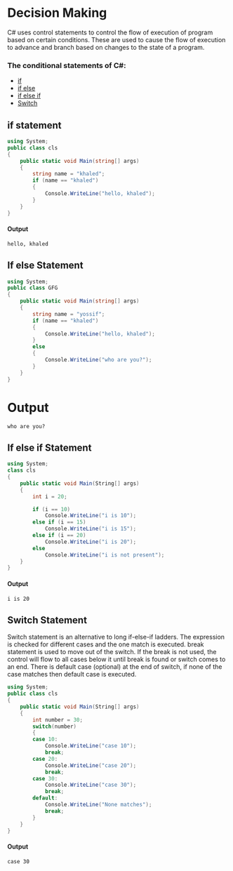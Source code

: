 # Decision Making

C# uses control statements to control the flow of execution of program based on certain conditions. These are used to cause the flow of execution to advance and branch based on changes to the state of a program.
### The conditional statements of C#: 
- [if](#if-statement)
- [if else](#If-else-Statement)
- [if else if](#if-else-if-statement)
- [Switch](#switch-statement)

## if statement
```csharp
using System;
public class cls 
{
	public static void Main(string[] args)
	{
		string name = "khaled";
		if (name == "khaled") 
        {
			Console.WriteLine("hello, khaled");
		}
	}
}
```
#### Output
```
hello, khaled
```
## If else Statement 
```csharp
using System;
public class GFG 
{
	public static void Main(string[] args)
	{
		string name = "yossif";
		if (name == "khaled") 
        {
			Console.WriteLine("hello, khaled");
		}
		else 
        {
			Console.WriteLine("who are you?");
		}
	}
}
```
# Output
```
who are you?
```
## If else if Statement 
```csharp
using System;
class cls 
{
	public static void Main(String[] args)
	{
		int i = 20;

		if (i == 10)
			Console.WriteLine("i is 10");
		else if (i == 15)
			Console.WriteLine("i is 15");
		else if (i == 20)
			Console.WriteLine("i is 20");
		else
			Console.WriteLine("i is not present");
	}
}
```
#### Output
```
i is 20
```

## Switch Statement 
Switch statement is an alternative to long if-else-if ladders. The expression is checked for different cases and the one match is executed. break statement is used to move out of the switch. If the break is not used, the control will flow to all cases below it until break is found or switch comes to an end. There is default case (optional) at the end of switch, if none of the case matches then default case is executed.
```csharp
using System;
public class cls 
{
	public static void Main(String[] args)
	{
		int number = 30;
		switch(number)
		{
		case 10: 
            Console.WriteLine("case 10");
			break;
		case 20: 
            Console.WriteLine("case 20");
			break;
		case 30: 
            Console.WriteLine("case 30");
			break;
		default: 
            Console.WriteLine("None matches"); 
			break;
		}
	}
}
```
#### Output
```
case 30
```
